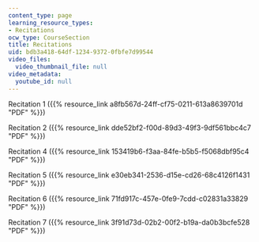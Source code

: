 ```yaml
---
content_type: page
learning_resource_types:
- Recitations
ocw_type: CourseSection
title: Recitations
uid: bdb3a418-64df-1234-9372-0fbfe7d99544
video_files:
  video_thumbnail_file: null
video_metadata:
  youtube_id: null
---
```


Recitation 1 ({{% resource_link a8fb567d-24ff-cf75-0211-613a8639701d "PDF" %}})

Recitation 2 ({{% resource_link dde52bf2-f00d-89d3-49f3-9df561bbc4c7 "PDF" %}})

Recitation 4 ({{% resource_link 153419b6-f3aa-84fe-b5b5-f5068dbf95c4 "PDF" %}})

Recitation 5 ({{% resource_link e30eb341-2536-d15e-cd26-68c4126f1431 "PDF" %}})

Recitation 6 ({{% resource_link 71fd917c-457e-0fe9-7cdd-c02831a33829 "PDF" %}})

Recitation 7 ({{% resource_link 3f91d73d-02b2-00f2-b19a-da0b3bcfe528 "PDF" %}})